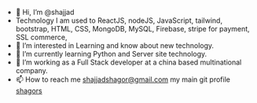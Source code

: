 - 👋 Hi, I’m @shajjad
- Technology I am used to ReactJS, nodeJS, JavaScript, tailwind, bootstrap, HTML, CSS, MongoDB, MySQL, Firebase, stripe for payment, SSL commerce,
- 👀 I’m interested in Learning and know about new technology.
- 🌱 I’m currently learning Python and Server site technology.
- 💞️ I’m working as a Full Stack developer at a china based multinational company.
- 📫 How to reach me shajjadshagor@gmail.com my main git profile [shagors](https://github.com/shagors)

<!---
thtshajjad/thtshajjad is a ✨ special ✨ repository because its `README.md` (this file) appears on your GitHub profile.
You can click the Preview link to take a look at your changes.
--->
